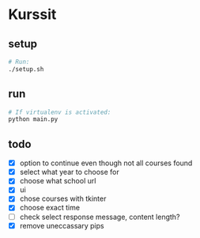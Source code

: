 # Kurssit

## setup
```bash
# Run:
./setup.sh
```

## run
```bash
# If virtualenv is activated:
python main.py
```

## todo
- [x] option to continue even though not all courses found
- [x] select what year to choose for
- [x] choose what school url
- [x] ui
- [x] chose courses with tkinter
- [x] choose exact time
- [ ] check select response message, content length?
- [x] remove uneccassary pips